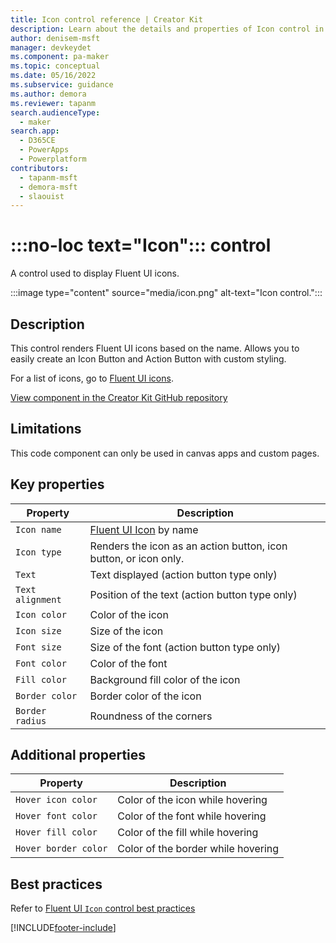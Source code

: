 ```yaml
---
title: Icon control reference | Creator Kit
description: Learn about the details and properties of Icon control in the Creator Kit.
author: denisem-msft
manager: devkeydet
ms.component: pa-maker
ms.topic: conceptual
ms.date: 05/16/2022
ms.subservice: guidance
ms.author: demora
ms.reviewer: tapanm
search.audienceType: 
  - maker
search.app: 
  - D365CE
  - PowerApps
  - Powerplatform
contributors:
  - tapanm-msft
  - demora-msft
  - slaouist
---
```

# :::no-loc text="Icon"::: control

A control used to display Fluent UI icons.

:::image type="content" source="media/icon.png" alt-text="Icon control.":::

## Description

This control renders Fluent UI icons based on the name. Allows you to easily create an Icon Button and Action Button with custom styling.

For a list of icons, go to [Fluent UI icons](https://developer.microsoft.com/fluentui#/styles/web/icons).

[View component in the Creator Kit GitHub repository](https://github.com/microsoft/powercat-creator-kit/tree/main/CreatorKitCore/SolutionPackage/Controls/cat_PowerCAT.Icon)

## Limitations

This code component can only be used in canvas apps and custom pages.

## Key properties

| Property | Description |
| -------- | ----------- |
| `Icon name` | [Fluent UI Icon](https://uifabricicons.azurewebsites.net/) by name |
| `Icon type` | Renders the icon as an action button, icon button, or icon only. |
| `Text` | Text displayed (action button type only) |
| `Text alignment` | Position of the text (action button type only) |
| `Icon color` | Color of the icon |
| `Icon size` | Size of the icon |
| `Font size` | Size of the font (action button type only) |
| `Font color` | Color of the font |
| `Fill color` | Background fill color of the icon |
| `Border color` | Border color of the icon |
| `Border radius` | Roundness of the corners |

## Additional properties

| Property | Description |
| -------- | ----------- |
| `Hover icon color` | Color of the icon while hovering |
| `Hover font color` | Color of the font while hovering |
| `Hover fill color` | Color of the fill while hovering |
| `Hover border color` | Color of the border while hovering |

## Best practices

Refer to [Fluent UI `Icon` control best practices](https://developer.microsoft.com/fluentui#/controls/web/contextmenu)

[!INCLUDE[footer-include](../../includes/footer-banner.md)]